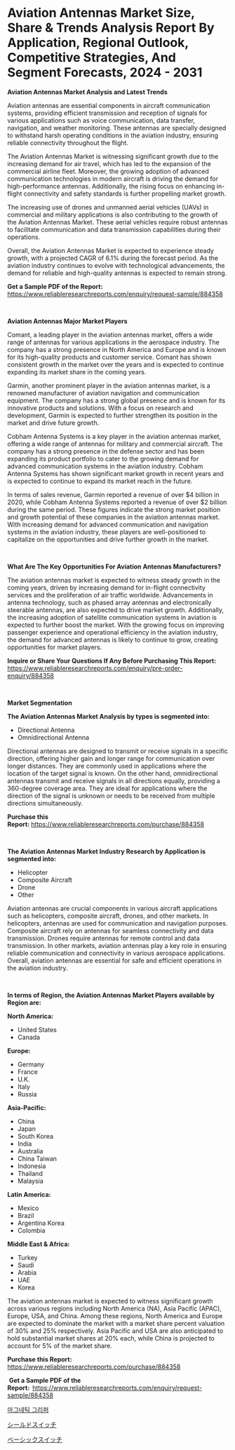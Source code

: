 <p><h1>Aviation Antennas Market Size, Share & Trends Analysis Report By Application, Regional Outlook, Competitive Strategies, And Segment Forecasts, 2024 - 2031</h1></p><p><strong>Aviation Antennas Market Analysis and Latest Trends</strong></p>
<p><p>Aviation antennas are essential components in aircraft communication systems, providing efficient transmission and reception of signals for various applications such as voice communication, data transfer, navigation, and weather monitoring. These antennas are specially designed to withstand harsh operating conditions in the aviation industry, ensuring reliable connectivity throughout the flight.</p><p>The Aviation Antennas Market is witnessing significant growth due to the increasing demand for air travel, which has led to the expansion of the commercial airline fleet. Moreover, the growing adoption of advanced communication technologies in modern aircraft is driving the demand for high-performance antennas. Additionally, the rising focus on enhancing in-flight connectivity and safety standards is further propelling market growth.</p><p>The increasing use of drones and unmanned aerial vehicles (UAVs) in commercial and military applications is also contributing to the growth of the Aviation Antennas Market. These aerial vehicles require robust antennas to facilitate communication and data transmission capabilities during their operations.</p><p>Overall, the Aviation Antennas Market is expected to experience steady growth, with a projected CAGR of 6.1% during the forecast period. As the aviation industry continues to evolve with technological advancements, the demand for reliable and high-quality antennas is expected to remain strong.</p></p>
<p><strong>Get a Sample PDF of the Report:&nbsp;</strong> <a href="https://www.reliableresearchreports.com/enquiry/request-sample/884358">https://www.reliableresearchreports.com/enquiry/request-sample/884358</a></p>
<p>&nbsp;</p>
<p><strong>Aviation Antennas Major Market Players</strong></p>
<p><p>Comant, a leading player in the aviation antennas market, offers a wide range of antennas for various applications in the aerospace industry. The company has a strong presence in North America and Europe and is known for its high-quality products and customer service. Comant has shown consistent growth in the market over the years and is expected to continue expanding its market share in the coming years.</p><p>Garmin, another prominent player in the aviation antennas market, is a renowned manufacturer of aviation navigation and communication equipment. The company has a strong global presence and is known for its innovative products and solutions. With a focus on research and development, Garmin is expected to further strengthen its position in the market and drive future growth.</p><p>Cobham Antenna Systems is a key player in the aviation antennas market, offering a wide range of antennas for military and commercial aircraft. The company has a strong presence in the defense sector and has been expanding its product portfolio to cater to the growing demand for advanced communication systems in the aviation industry. Cobham Antenna Systems has shown significant market growth in recent years and is expected to continue to expand its market reach in the future.</p><p>In terms of sales revenue, Garmin reported a revenue of over $4 billion in 2020, while Cobham Antenna Systems reported a revenue of over $2 billion during the same period. These figures indicate the strong market position and growth potential of these companies in the aviation antennas market. With increasing demand for advanced communication and navigation systems in the aviation industry, these players are well-positioned to capitalize on the opportunities and drive further growth in the market.</p></p>
<p>&nbsp;</p>
<p><strong>What Are The Key Opportunities For Aviation Antennas Manufacturers?</strong></p>
<p><p>The aviation antennas market is expected to witness steady growth in the coming years, driven by increasing demand for in-flight connectivity services and the proliferation of air traffic worldwide. Advancements in antenna technology, such as phased array antennas and electronically steerable antennas, are also expected to drive market growth. Additionally, the increasing adoption of satellite communication systems in aviation is expected to further boost the market. With the growing focus on improving passenger experience and operational efficiency in the aviation industry, the demand for advanced antennas is likely to continue to grow, creating opportunities for market players.</p></p>
<p><strong>Inquire or Share Your Questions If Any Before Purchasing This Report:</strong> <a href="https://www.reliableresearchreports.com/enquiry/pre-order-enquiry/884358">https://www.reliableresearchreports.com/enquiry/pre-order-enquiry/884358</a></p>
<p>&nbsp;</p>
<p><strong>Market Segmentation</strong></p>
<p><strong>The Aviation Antennas Market Analysis by types is segmented into:</strong></p>
<p><ul><li>Directional Antenna</li><li>Omnidirectional Antenna</li></ul></p>
<p><p>Directional antennas are designed to transmit or receive signals in a specific direction, offering higher gain and longer range for communication over longer distances. They are commonly used in applications where the location of the target signal is known. On the other hand, omnidirectional antennas transmit and receive signals in all directions equally, providing a 360-degree coverage area. They are ideal for applications where the direction of the signal is unknown or needs to be received from multiple directions simultaneously.</p></p>
<p><strong>Purchase this Report:&nbsp;</strong><a href="https://www.reliableresearchreports.com/purchase/884358">https://www.reliableresearchreports.com/purchase/884358</a></p>
<p>&nbsp;</p>
<p><strong>The Aviation Antennas Market Industry Research by Application is segmented into:</strong></p>
<p><ul><li>Helicopter</li><li>Composite Aircraft</li><li>Drone</li><li>Other</li></ul></p>
<p><p>Aviation antennas are crucial components in various aircraft applications such as helicopters, composite aircraft, drones, and other markets. In helicopters, antennas are used for communication and navigation purposes. Composite aircraft rely on antennas for seamless connectivity and data transmission. Drones require antennas for remote control and data transmission. In other markets, aviation antennas play a key role in ensuring reliable communication and connectivity in various aerospace applications. Overall, aviation antennas are essential for safe and efficient operations in the aviation industry.</p></p>
<p>&nbsp;</p>
<p><strong>In terms of Region, the Aviation Antennas Market Players available by Region are:</strong></p>
<p>
    <p> <strong> North America: </strong>
        <ul>
            <li>United States</li>
            <li>Canada</li>
        </ul>
        </p> 
    <p> <strong> Europe: </strong>
        <ul>
            <li>Germany</li>
            <li>France</li>
            <li>U.K.</li>
            <li>Italy</li>
            <li>Russia</li>
        </ul>
        </p> 
    <p> <strong> Asia-Pacific: </strong>
        <ul>
            <li>China</li>
            <li>Japan</li>
            <li>South Korea</li>
            <li>India</li>
            <li>Australia</li>
            <li>China Taiwan</li>
            <li>Indonesia</li>
            <li>Thailand</li>
            <li>Malaysia</li>
        </ul>
        </p> 
    <p> <strong> Latin America: </strong>
        <ul>
            <li>Mexico</li>
            <li>Brazil</li>
            <li>Argentina Korea</li>
            <li>Colombia</li>
        </ul>
        </p> 
    <p> <strong> Middle East & Africa: </strong>
        <ul>
            <li>Turkey</li>
            <li>Saudi</li>
            <li>Arabia</li>
            <li>UAE</li>
            <li>Korea</li>
        </ul>
    </p>
    </p>
<p><p>The aviation antennas market is expected to witness significant growth across various regions including North America (NA), Asia Pacific (APAC), Europe, USA, and China. Among these regions, North America and Europe are expected to dominate the market with a market share percent valuation of 30% and 25% respectively. Asia Pacific and USA are also anticipated to hold substantial market shares at 20% each, while China is projected to account for 5% of the market share.</p></p>
<p><strong>Purchase this Report: </strong><a href="https://www.reliableresearchreports.com/purchase/884358">https://www.reliableresearchreports.com/purchase/884358</a></p>
<p>&nbsp;<strong>Get a Sample PDF of the Report:&nbsp;&nbsp;</strong><a href="https://www.reliableresearchreports.com/enquiry/request-sample/884358">https://www.reliableresearchreports.com/enquiry/request-sample/884358</a></p>
<p><strong></strong></p>
<p><p><a href="https://github.com/JackieFauhey9089475/Market-Research-Report-List-1/blob/main/55167378178.md">마그네틱 그리퍼</a></p><p><a href="https://github.com/zjkmgcs938405/Market-Research-Report-List-1/blob/main/63273988941.md">シールドスイッチ</a></p><p><a href="https://github.com/mohamedbakry57/Market-Research-Report-List-3/blob/main/95698468940.md">ベーシックスイッチ</a></p></p>